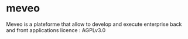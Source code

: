 meveo
=====

Meveo is a plateforme that allow to develop and execute enterprise back and front applications
licence : AGPLv3.0

